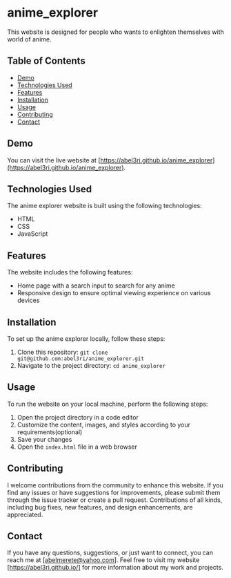 # anime_explorer

This website is designed for people who wants to enlighten themselves with world of anime. 

## Table of Contents

- [Demo](#demo)
- [Technologies Used](#technologies-used)
- [Features](#features)
- [Installation](#installation)
- [Usage](#usage)
- [Contributing](#contributing)
- [Contact](#contact)

## Demo

You can visit the live website at [https://abel3ri.github.io/anime_explorer](https://abel3ri.github.io/anime_explorer).

## Technologies Used

The anime explorer website is built using the following technologies:

- HTML
- CSS
- JavaScript

## Features

The website includes the following features:

- Home page with a search input to search for any anime
- Responsive design to ensure optimal viewing experience on various devices

## Installation

To set up the anime explorer locally, follow these steps:

1. Clone this repository: `git clone git@github.com:abel3ri/anime_explorer.git`
2. Navigate to the project directory: `cd anime_explorer`

## Usage

To run the website on your local machine, perform the following steps:

1. Open the project directory in a code editor
2. Customize the content, images, and styles according to your requirements(optional)
4. Save your changes
5. Open the `index.html` file in a web browser

## Contributing

I welcome contributions from the community to enhance this website. If you find any issues or have suggestions for improvements, please submit them through the issue tracker or create a pull request. Contributions of all kinds, including bug fixes, new features, and design enhancements, are appreciated.


## Contact

If you have any questions, suggestions, or just want to connect, you can reach me at [abelmerete@yahoo.com]. Feel free to visit my website [https://abel3ri.github.io/] for more information about my work and projects.

